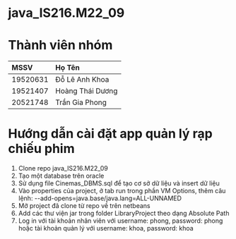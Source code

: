 # java_IS216.M22_09
# Thành viên nhóm
|       MSSV      |      Họ Tên       |
| :---------------| :-----------------|
|19520631         | Đỗ Lê Anh Khoa    |
|19521407         | Hoàng Thái Dương  |
|20521748         | Trần Gia Phong    |
# Hướng dẫn cài đặt app quản lý rạp chiếu phim
1. Clone repo java_IS216.M22_09
2. Tạo một database trên oracle 
3. Sử dụng file Cinemas_DBMS.sql để tạo cơ sở dữ liệu và insert dữ liệu
4. Vào properties của project, ở tab run trong phần VM Options, thêm câu lệnh: --add-opens=java.base/java.lang=ALL-UNNAMED
5. Mở project đã clone từ repo về trên netbeans
6. Add các thư viện jar trong folder LibraryProject theo dạng Absolute Path
7. Log in với tài khoản nhân viên với username: phong, password: phong hoặc tài khoản quản lý với username: khoa, password: khoa
